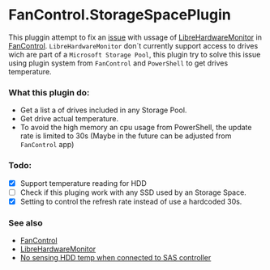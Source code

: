# FanControl.StorageSpacePlugin

This pluggin attempt to fix an [issue](https://github.com/Rem0o/FanControl.Releases/issues/109) with ussage of [LibreHardwareMonitor](https://github.com/LibreHardwareMonitor/LibreHardwareMonitor) in [FanControl](https://github.com/Rem0o/FanControl.Releases).
`LibreHardwareMonitor` don´t currently support access to drives wich are part of a `Microsoft Storage Pool`, this plugin try to solve this issue using plugin system from `FanControl` and `PowerShell` to get drives temperature.

### What this plugin do:
- Get a list a of drives included in any Storage Pool.
- Get drive actual temperature.
- To avoid the high memory an cpu usage from PowerShell, the update rate is limited to 30s (Maybe in the future can be adjusted from `FanControl` app)

### Todo:
- [X] Support temperature reading for HDD
- [ ] Check if this pluging work with any SSD used by an Storage Space.
- [X] Setting to control the refresh rate instead of use a hardcoded 30s.

### See also
- [FanControl](https://github.com/Rem0o/FanControl.Releases)
- [LibreHardwareMonitor](https://github.com/LibreHardwareMonitor/LibreHardwareMonitor)
- [No sensing HDD temp when connected to SAS controller](https://github.com/Rem0o/FanControl.Releases/issues/109)